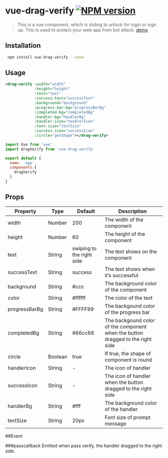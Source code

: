 # vue-drag-verify [![NPM version](https://img.shields.io/npm/v/vue-drag-verify.svg)](https://www.npmjs.com/package/vue-drag-verify)

> This is a vue component, which is sliding to unlock for login or sign up. This is used to protect your web app from bot attack.
[demo](https://ashleylv.github.io/vue-drag-verify/)

## Installation

``` bash
 npm install vue-drag-verify --save
```

## Usage
``` xml
<drag-verify :width="width" 
			 :height="height" 
			 :text="text" 
			 :success-text="successText" 
			 :background="background" 
			 :progress-bar-bg="progressBarBg" 
			 :completed-bg="completedBg" 
			 :handler-bg="handlerBg" 
			 :handler-icon="handlerIcon" 
			 :text-size="textSize" 
			 :success-icon="successIcon" 
			 :circle="getShape"></drag-verify>
```

``` javascript
import Vue from 'vue'
import dragVerify from 'vue-drag-verify'

export default {
  name: 'app',
  components:{
    dragVerify
  }
}
```
## Props

Property|Type|Default|Description
---|---|---|---
width|Number|200|The width of the component
height|Number|60|The height of the component
text|String|swiping to the right side|The text shows on the component
successText|String|success|The text shows when it’s successful
background|String|#ccc|The background color of the component
color|String|#ffffff|The color of the text
progressBarBg|String|#FFFF99|The backgound color of the progress bar
completedBg|String|#66cc66|The backgound color of the component when the button dragged to the right side
circle|Boolean|true|If true, the shape of component is round
handlerIcon|String|-|The icon of handler
successIcon|String|-|The icon of handler when the button dragged to the right side
handlerBg|String|#fff|The background color of the handler
textSize|String|20px|Font size of prompt message


##Event

###passcallback
Emitted when pass verify, the handler dragged to the right side.
